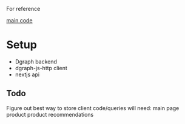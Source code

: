 For reference

[main code](https://github.com/ronaldgreeff/dgraph_nextjs/blob/master/dgraph-connection/pages/api/test.js)

# Setup
- Dgraph backend
- dgraph-js-http client
- nextjs api

## Todo
Figure out best way to store client code/queries
will need:
  main page product
  product recommendations
